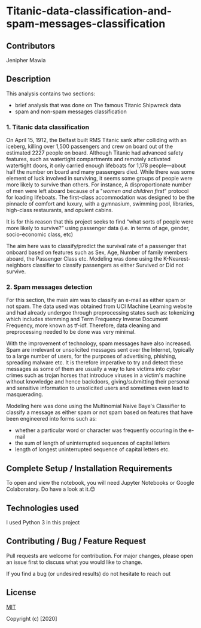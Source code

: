 # Titanic-data-classification-and-spam-messages-classification

## Contributors
Jenipher Mawia

## Description
This analysis contains two sections: 
- brief analysis that was done on The famous Titanic Shipwreck data 
- spam and non-spam messages classification

### 1. Titanic data classification
On April 15, 1912, the Belfast built RMS Titanic sank after colliding with an iceberg, killing over 1,500 passengers and crew on board out of the estimated 2227 people on board. Although Titanic had advanced safety features, such as watertight compartments and remotely activated watertight doors, it only carried enough lifeboats for 1,178 people—about half the number on board and many passengers died. While there was some element of luck involved in surviving, it seems some groups of people were more likely to survive than others. For instance, A disproportionate number of men were left aboard because of a "*women and children first*" protocol for loading lifeboats. The first-class accommodation was designed to be the pinnacle of comfort and luxury, with a gymnasium, swimming pool, libraries, high-class restaurants, and opulent cabins. 

It is for this reason that this project seeks to find “what sorts of people were more likely to survive?” using passenger data (i.e. in terms of age, gender, socio-economic class, etc)

The aim here was to classify/predict the survival rate of a passenger that onboard based on features such as Sex, Age, Number of family members aboard, the Passenger Class etc.
Modeling was done using the K-Nearest-neighbors classifier to classify passengers as either Survived or Did not survive. 


### 2. Spam messages detection
For this section, the main aim was to classify an e-mail as either spam or not spam. The data used was obtained from UCI Machine Learning website and had already undergoe through preprocessing states such as: tokenizing which includes stemming and Term Frequency Inverse Document Frequency, more known as tf-idf. Therefore, data cleaning and preprocessing needed to be done was very minimal.

With the improvement of technology, spam messages have also increased. Spam are irrelevant or unsolicited messages sent over the Internet, typically to a large number of users, for the purposes of advertising, phishing, spreading malware etc. It is therefore imperative to try and detect these messages as some of them are usually a way to lure victims into cyber crimes such as trojan horses that introduce viruses in a victim's machine without knowledge and hence backdoors, giving/submitting their personal and sensitive information to unsolicited users and sometimes even lead to masquerading. 

Modeling here was done using the Multinomial Naive Baye's Classifier to classify a message as either spam or not spam based on features that have been engineered into forms such as:

- whether a particular word or character was frequently occuring in the e-mail
- the sum of length of uninterrupted sequences of capital letters
- length of longest uninterrupted sequence of capital letters etc.



## Complete Setup / Installation Requirements
To open and view the notebook, you will need Jupyter Notebooks or Google Colaboratory. Do have a look at it.😊

## Technologies used
I used Python 3 in this project

## Contributing / Bug / Feature Request
Pull requests are welcome for contribution. For major changes, please open an issue first to discuss what you would like to change.

If you find a bug (or undesired results) do not hesitate to reach out


## License
[MIT](https://github.com/Jenn-mawia/Titanic-data-classification-and-spam-messages-classification/blob/main/LICENSE)


Copyright (c) [2020] 









